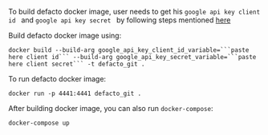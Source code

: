 To build defacto docker image, user needs to get his ```google api key client id ``` and ```google api key secret ``` by following steps mentioned [here](https://github.com/DeFacto/DeFacto/wiki/Get-Google-api-key-client-and-secret)

Build defacto docker image using:
```
docker build --build-arg google_api_key_client_id_variable=```paste here client id``` --build-arg google_api_key_secret_variable=```paste here client secret``` -t defacto_git .

```
To run defacto docker image:
```
docker run -p 4441:4441 defacto_git .
```

After building docker image, you can also run ```docker-compose```:
```
docker-compose up
```

